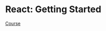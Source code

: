 # React: Getting Started
[Course](https://app.pluralsight.com/library/courses/react-js-getting-started)